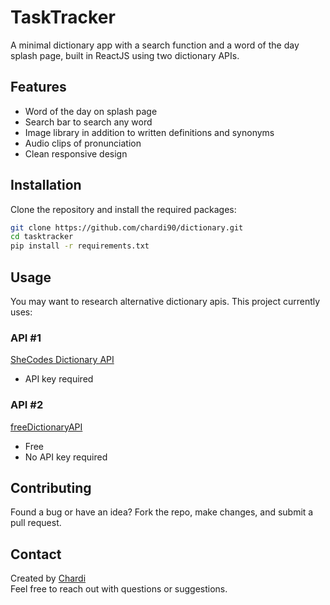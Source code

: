# TaskTracker  
A minimal dictionary app with a search function and a word of the day splash page, built in ReactJS using two dictionary APIs. 

## Features  
- Word of the day on splash page
- Search bar to search any word
- Image library in addition to written definitions and synonyms
- Audio clips of pronunciation
- Clean responsive design

## Installation  
Clone the repository and install the required packages:  

```bash  
git clone https://github.com/chardi90/dictionary.git  
cd tasktracker  
pip install -r requirements.txt 
``` 

## Usage  

You may want to research alternative dictionary apis. This project currently uses:

### API #1

[SheCodes Dictionary API](https://www.shecodes.io/learn/apis/dictionary)

- API key required

### API #2

[freeDictionaryAPI](https://github.com/meetDeveloper/freeDictionaryAPI)
- Free
- No API key required

## Contributing  

Found a bug or have an idea? Fork the repo, make changes, and submit a pull request.  

## Contact  

Created by [Chardi](https://www.chardi.co.uk/)  
Feel free to reach out with questions or suggestions.
